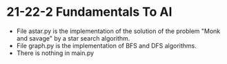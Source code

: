 # 21-22-2 Fundamentals To AI

* File astar.py is the implementation of the solution of the problem "Monk and savage" by a star search algorithm.
* File graph.py is the implementation of BFS and DFS algorithms.
* There is nothing in main.py
